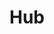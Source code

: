 ---
home: true
icon: house
title: Hub
heroImage: https://theme-hope-assets.vuejs.press/logo.svg
heroText: Solo
tagline: A lightweight tool to protect / hide server ports

actions:
  - text: Guide
    icon: lightbulb
    link: ./guide/
    type: primary

  - text: Download
    icon: download
    link: ./download/

highlights:
  - header: Support multiple cloud service providers
    features:
      - title: Tencent Cloud
        icon: /assets/providers/qcloud.svg
        details: <strong>CVM</strong> Cloud Virtual Machine<br><strong>Lighthouse</strong>
        link: 
      - title: Aliyun
        icon: /assets/providers/aliyun.svg
        details: <strong>ECS</strong> Elastic Compute Service<br><strong>SAS</strong> Simple Application Server
        link: 
---